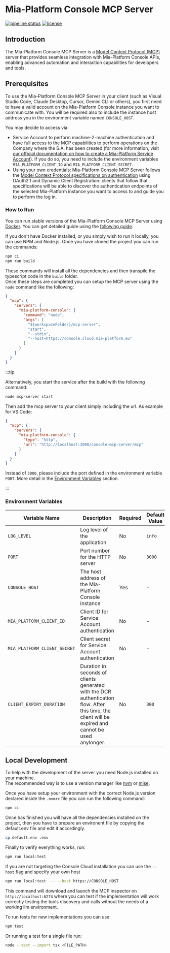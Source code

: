 # Mia-Platform Console MCP Server

[![pipeline status][build-svg]][pipeline-link]
[![license][license-svg]](./LICENSE)

## Introduction

The Mia-Platform Console MCP Server is a [Model Context Protocol (MCP)](mcp-intro) server that provides seamless integration
with Mia-Platform Console APIs, enabling advanced automation and interaction capabilities for developers and tools.

## Prerequisites

To use the Mia-Platform Console MCP Server in your client (such as Visual Studio Code, Claude Desktop, Cursor, Gemini CLI or others), you first need to have a valid account on the Mia-Platform Console instance you want to communicate with. You will be required also to include the instance host address you in the environment variable named `CONSOLE_HOST`.

You may decide to access via:

- Service Account to perform machine-2-machine authentication and have full access to the MCP capabilities to perform operations on the Company where the S.A. has been created (for more information, visit [our official documentation on how to create a Mia-Platform Service Account](docs-create-service-account)). If you do so, you need to include the environment variables `MIA_PLATFORM_CLIENT_ID` and `MIA_PLATFORM_CLIENT_SECRET`.
- Using your own credentials: Mia-Platform Console MCP Server follows the [Model Context Protocol specifications on authentication](mcp-specs-auth) using OAuth2.1 and Dynamic Client Registration: clients that follow that specifications will be able to discover the authentication endpoints of the selected Mia-Platform instance you want to access to and guide you to perform the log in.

### How to Run

You can run stable versions of the Mia-Platform Console MCP Server using [Docker](Docker). You can get detailed guide using the [following guide](20-setup).

If you don't have Docker installed, or you simply wish to run it locally, you can use NPM and Node.js. Once you have cloned the
project you can run the commands:

```sh
npm ci
npm run build
```

These commands will install all the dependencies and then transpile the typescript code in the `build` folder.  
Once these steps are completed you can setup the MCP server using the `node` command like the following:

```json
{
  "mcp": {
    "servers": {
      "mia-platform-console": {
        "command": "node",
        "args": [
          "${workspaceFolder}/mcp-server",
          "start",
          "--stdio",
          "--host=https://console.cloud.mia-platform.eu"
        ]
      }
    }
  }
}
```

:::tip

Alternatively, you start the service after the build with the following command:

```sh
node mcp-server start
```

Then add the mcp server to your client simply including the url. As example for VS Code:

```json
{
  "mcp": {
    "servers": {
      "mia-platform-console": {
        "type": "http",
        "url": "http://localhost:3000/console-mcp-server/mcp"
      }
    }
  }
}
```

Instead of `3000`, please include the port defined in the environment variable `PORT`. More detail in the [Environment Variables](#environment-variables) section.

:::

### Environment Variables


| Variable Name | Description | Required | Default Value |
|---------------|-------------|----------|---------------|
| `LOG_LEVEL` | Log level of the application | No | `info` |
| `PORT` | Port number for the HTTP server | No | `3000` |
| `CONSOLE_HOST` | The host address of the Mia-Platform Console instance | Yes | - |
| `MIA_PLATFORM_CLIENT_ID` | Client ID for Service Account authentication | No | - |
| `MIA_PLATFORM_CLIENT_SECRET` | Client secret for Service Account authentication | No | - |
| `CLIENT_EXPIRY_DURATION` | Duration in seconds of clients generated with the DCR authentication flow. After this time, the client will be expired and cannot be used anylonger. | No | `300` |


## Local Development

To help with the development of the server you need Node.js installed on your machine.  
The recommended way is to use a version manager like [nvm] or [mise].

Once you have setup your environment with the correct Node.js version declared inside the `.nvmrc` file you can run the
following command:

```sh
npm ci
```

Once has finished you will have all the dependencies installed on the project, then you have to prepare an environent
file by copying the default.env file and edit it accordingly.

```sh
cp default.env .env
```

Finally to verify everything works, run:

```sh
npm run local:test
```

If you are not targeting the Console Cloud installation you can use the `--host` flag and specify your own host

```sh
npm run local:test  -- --host https://CONSOLE_HOST
```

This command will download and launch the MCP inspector on `http://localhost:6274` where you can test if the
implementation will work correctly testing the tools discovery and calls without the needs of a working llm environment.

To run tests for new implementations you can use:

```sh
npm test
```

Or running a test for a single file run:

```sh
node --test --import tsx <FILE_PATH>
```

[pipeline-link]: https://github.com/mia-platform/console-mcp-server/actions
[build-svg]: https://img.shields.io/github/actions/workflow/status/mia-platform/console-mcp-server/build-and-test.yaml
[license-svg]: https://img.shields.io/github/license/mia-platform/console-mcp-server
[mcp-intro]: https://modelcontextprotocol.io/introduction
[mcp-specs-auth]: https://modelcontextprotocol.io/specification/2025-06-18
[Docker]: https://www.docker.com/
[20-setup]: /docs/20_setup.md
[docs-create-service-account]: https://docs.mia-platform.eu/docs/development_suite/identity-and-access-management/manage-service-accounts
[nvm]: https://github.com/nvm-sh/nvm
[mise]: https://mise.jdx.dev
